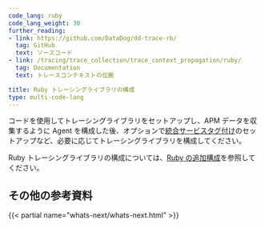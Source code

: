 ```yaml
---
code_lang: ruby
code_lang_weight: 30
further_reading:
- link: https://github.com/DataDog/dd-trace-rb/
  tag: GitHub
  text: ソースコード
- link: /tracing/trace_collection/trace_context_propagation/ruby/
  tag: Documentation
  text: トレースコンテキストの伝搬

title: Ruby トレーシングライブラリの構成
type: multi-code-lang
---
```


コードを使用してトレーシングライブラリをセットアップし、APM データを収集するように Agent を構成した後、オプションで[統合サービスタグ付け][1]のセットアップなど、必要に応じてトレーシングライブラリを構成してください。

Ruby トレーシングライブラリの構成については、[Ruby の追加構成][2]を参照してください。
## その他の参考資料

{{< partial name="whats-next/whats-next.html" >}}

[1]: /ja/getting_started/tagging/unified_service_tagging/
[2]: /ja/tracing/trace_collection/dd_libraries/ruby/#advanced-configuration
